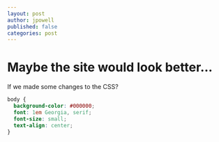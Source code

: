 ```yaml
---
layout: post
author: jpowell
published: false
categories: post
---
```


# Maybe the site would look better...

If we made some changes to the CSS?

```css
body {
  background-color: #000000;
  font: 1em Georgia, serif;
  font-size: small;
  text-align: center;
}
```
